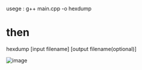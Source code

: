 usege :
g++ main.cpp -o hexdump
# then
hexdump [input filename] [output filename(optional)]

![image](https://github.com/user-attachments/assets/c12dbc0e-e876-4792-87ae-6b9f27a68588)

